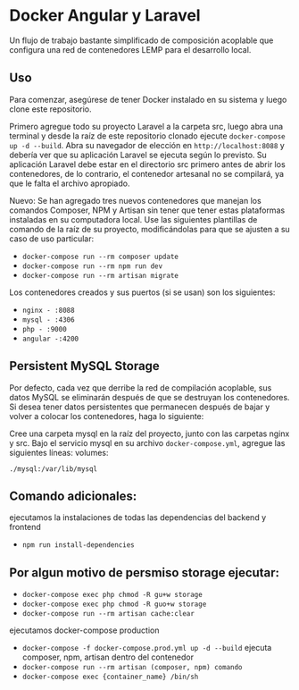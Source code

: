 # Docker Angular y Laravel

Un flujo de trabajo bastante simplificado de composición acoplable que configura una red de contenedores LEMP para el desarrollo local.

## Uso

Para comenzar, asegúrese de tener Docker instalado en su sistema y luego clone este repositorio.

Primero agregue todo su proyecto Laravel a la carpeta src, luego abra una terminal y desde la raíz de este repositorio clonado ejecute `docker-compose up -d --build`. Abra su navegador de elección en `http://localhost:8088` y debería ver que su aplicación Laravel se ejecuta según lo previsto. Su aplicación Laravel debe estar en el directorio src primero antes de abrir los contenedores, de lo contrario, el contenedor artesanal no se compilará, ya que le falta el archivo apropiado.

Nuevo: Se han agregado tres nuevos contenedores que manejan los comandos Composer, NPM y Artisan sin tener que tener estas plataformas instaladas en su computadora local. Use las siguientes plantillas de comando de la raíz de su proyecto, modificándolas para que se ajusten a su caso de uso particular:

- `docker-compose run --rm composer update`
- `docker-compose run --rm npm run dev`
- `docker-compose run --rm artisan migrate`

Los contenedores creados y sus puertos (si se usan) son los siguientes:

- `nginx - :8088`
- `mysql - :4306`
- `php - :9000`
- `angular -:4200`

## Persistent MySQL Storage

Por defecto, cada vez que derribe la red de compilación acoplable, sus datos MySQL se eliminarán después de que se destruyan los contenedores. Si desea tener datos persistentes que permanecen después de bajar y volver a colocar los contenedores, haga lo siguiente:

Cree una carpeta mysql en la raíz del proyecto, junto con las carpetas nginx y src. Bajo el servicio mysql en su archivo `docker-compose.yml`, agregue las siguientes líneas: volumes:

`./mysql:/var/lib/mysql`

## Comando adicionales:
ejecutamos la instalaciones de todas las dependencias del backend y frontend
- `npm run install-dependencies`

## Por algun motivo de persmiso storage ejecutar:

- `docker-compose exec php chmod -R gu+w storage`
- `docker-compose exec php chmod -R guo+w storage`
- `docker-compose run --rm artisan cache:clear`

ejecutamos docker-compose production
- `docker-compose -f docker-compose.prod.yml up -d --build`
ejecuta composer, npm, artisan dentro del contenedor
- `docker-compose run --rm artisan (composer, npm) comando`
- `docker-compose exec {container_name} /bin/sh`
